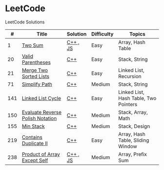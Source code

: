 # LeetCode
LeetCode Solutions


| #   | Title | Solution | Difficulty | Topics |
|-----| -------- | ----------- | ------------- | ---------- |
|1|[Two Sum](https://leetcode.com/problems/two-sum/description/?envType=study-plan-v2&envId=top-interview-150)|[C++ , JS](./Top%20Interview%20150/Hashmap/1.Two_Sum.md)|Easy|Array, Hash Table|
|20|[Valid Parentheses](https://leetcode.com/problems/valid-parentheses/description/?envType=study-plan-v2&envId=top-interview-150)|[C++](./Top%20Interview%20150/Stack/20.Valid_Parentheses.md)|Easy|Stack, String|
|21|[Merge Two Sorted Lists](https://leetcode.com/problems/merge-two-sorted-lists/description/?envType=study-plan-v2&envId=top-interview-150)|[C++](./Top%20Interview%20150/Linked-List/21.Merge_Two_Sorted_Lists.md)|Easy|Linked List, Recursion|
|71|[Simplify Path](https://leetcode.com/problems/simplify-path/description/?envType=study-plan-v2&envId=top-interview-150)|[C++](./Top%20Interview%20150/Stack/71.Simplify_Path.md)|Medium|Stack, String|
|141|[Linked List Cycle](https://leetcode.com/problems/linked-list-cycle/description/?envType=study-plan-v2&envId=top-interview-150)|[C++](./Top%20Interview%20150//Linked-List/141.Linked_List_Cycle.md)|Easy|Linked List, Hash Table, Two Pointers|
|150|[Evaluate Reverse Polish Notation](https://leetcode.com/problems/evaluate-reverse-polish-notation/description/?envType=study-plan-v2&envId=top-interview-150)|[C++](./Top%20Interview%20150/Stack/150.Evaluate_Reverse_Polish_Notation.md)|Medium|Stack, Array, Math|
|155|[Min Stack](https://leetcode.com/problems/min-stack/description/?envType=study-plan-v2&envId=top-interview-150)|[C++](./Top%20Interview%20150/Stack/155.Min_Stack.md)|Medium|Stack, Design|
|219|[Contains Duplicate II](https://leetcode.com/problems/contains-duplicate-ii/description/?envType=study-plan-v2&envId=top-interview-150)|[C++](./Top%20Interview%20150/Hashmap//219.Contains_Duplicate_II.md)|Easy|Array, Hash Table, Sliding Window|
|238|[Product of Array Except Self](https://leetcode.com/problems/product-of-array-except-self/description/?envType=study-plan-v2&envId=top-interview-150)|[C++ , JS](./Top%20Interview%20150/Array-String/238.Product_of_Array_Except_Self.md)|Medium|Array, Prefix Sum|
